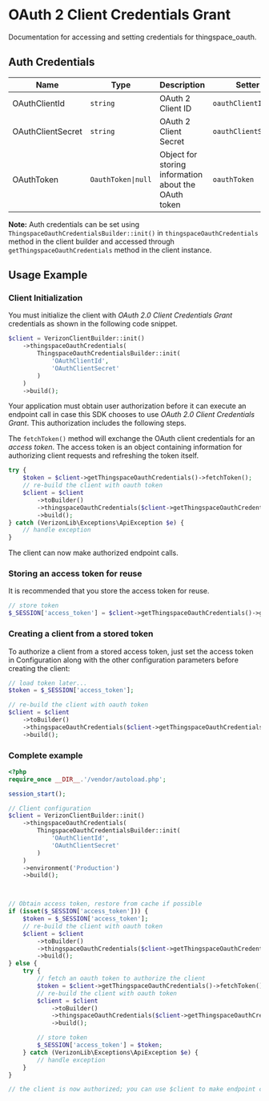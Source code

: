 
# OAuth 2 Client Credentials Grant



Documentation for accessing and setting credentials for thingspace_oauth.

## Auth Credentials

| Name | Type | Description | Setter | Getter |
|  --- | --- | --- | --- | --- |
| OAuthClientId | `string` | OAuth 2 Client ID | `oauthClientId` | `getOauthClientId()` |
| OAuthClientSecret | `string` | OAuth 2 Client Secret | `oauthClientSecret` | `getOauthClientSecret()` |
| OAuthToken | `OauthToken\|null` | Object for storing information about the OAuth token | `oauthToken` | `getOauthToken()` |



**Note:** Auth credentials can be set using `ThingspaceOauthCredentialsBuilder::init()` in `thingspaceOauthCredentials` method in the client builder and accessed through `getThingspaceOauthCredentials` method in the client instance.

## Usage Example

### Client Initialization

You must initialize the client with *OAuth 2.0 Client Credentials Grant* credentials as shown in the following code snippet.

```php
$client = VerizonClientBuilder::init()
    ->thingspaceOauthCredentials(
        ThingspaceOauthCredentialsBuilder::init(
            'OAuthClientId',
            'OAuthClientSecret'
        )
    )
    ->build();
```



Your application must obtain user authorization before it can execute an endpoint call in case this SDK chooses to use *OAuth 2.0 Client Credentials Grant*. This authorization includes the following steps.

The `fetchToken()` method will exchange the OAuth client credentials for an *access token*. The access token is an object containing information for authorizing client requests and refreshing the token itself.

```php
try {
    $token = $client->getThingspaceOauthCredentials()->fetchToken();
    // re-build the client with oauth token
    $client = $client
        ->toBuilder()
        ->thingspaceOauthCredentials($client->getThingspaceOauthCredentialsBuilder()->oauthToken($token))
        ->build();
} catch (VerizonLib\Exceptions\ApiException $e) {
    // handle exception
}
```

The client can now make authorized endpoint calls.

### Storing an access token for reuse

It is recommended that you store the access token for reuse.

```php
// store token
$_SESSION['access_token'] = $client->getThingspaceOauthCredentials()->getOauthToken();
```

### Creating a client from a stored token

To authorize a client from a stored access token, just set the access token in Configuration along with the other configuration parameters before creating the client:

```php
// load token later...
$token = $_SESSION['access_token'];

// re-build the client with oauth token
$client = $client
    ->toBuilder()
    ->thingspaceOauthCredentials($client->getThingspaceOauthCredentialsBuilder()->oauthToken($token))
    ->build();
```

### Complete example



```php
<?php
require_once __DIR__.'/vendor/autoload.php';

session_start();

// Client configuration
$client = VerizonClientBuilder::init()
    ->thingspaceOauthCredentials(
        ThingspaceOauthCredentialsBuilder::init(
            'OAuthClientId',
            'OAuthClientSecret'
        )
    )
    ->environment('Production')
    ->build();



// Obtain access token, restore from cache if possible
if (isset($_SESSION['access_token'])) {
    $token = $_SESSION['access_token'];
    // re-build the client with oauth token
    $client = $client
        ->toBuilder()
        ->thingspaceOauthCredentials($client->getThingspaceOauthCredentialsBuilder()->oauthToken($token))
        ->build();
} else {
    try {
        // fetch an oauth token to authorize the client
        $token = $client->getThingspaceOauthCredentials()->fetchToken();
        // re-build the client with oauth token
        $client = $client
            ->toBuilder()
            ->thingspaceOauthCredentials($client->getThingspaceOauthCredentialsBuilder()->oauthToken($token))
            ->build();

        // store token
        $_SESSION['access_token'] = $token;
    } catch (VerizonLib\Exceptions\ApiException $e) {
        // handle exception
    }
}

// the client is now authorized; you can use $client to make endpoint calls
```


